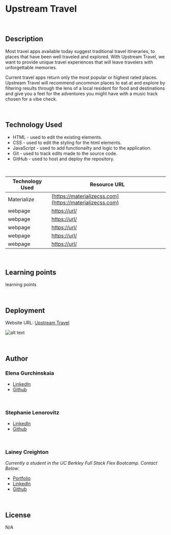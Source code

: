 # Upstream Travel

<br>

## Description

Most travel apps available today suggest traditional travel itineraries, to places that have been well traveled and explored. With Upstream Travel, we want to provide unique travel experiences that will leave travelers with unforgettable memories.

Current travel apps return only the most popular or highest rated places. Upstream Travel will recommend uncommon places to eat at and explore by filtering results through the lens of a local resident for food and destinations and give you a feel for the adventures you might have with a music track chosen for a vibe check.

<br>

## Technology Used

- HTML - used to edit the existing elements.
- CSS - used to edit the styling for the html elements.
- JavaScript - used to add functionailty and logic to the application.
- Git - used to track edits made to the source code.
- GitHub - used to host and deploy the repository.

<br>

| Technology Used         | Resource URL           | 
| ------------- |-------------| 
| Materialize   | [https://materializecss.com](https://materializecss.com) | 
| webpage   | [https://url/](https://url/) |    
| webpage   | [https://url/](https://url/) |    
| webpage   | [https://url/](https://url/) | 
| webpage   | [https://url/](https://url/) | 
| webpage   | [https://url/](https://url/) | 

<br>

## Learning points

learning points

<br>

## Deployment

Website URL: [Upstream Travel](https://elenagurchinskaia.github.io/upstream-travel)

![alt text](./assets/images/)

<br>

## Author

### Elena Gurchinskaia

- [LinkedIn](https://www.linkedin.com/in/elena-gurchinskaia-4969ab104/)
- [Github](https://github.com/elenagurchinskaia/)

<br>

### Stephanie Lenorovitz

- [LinkedIn](https://www.linkedin.com/in/goodux/)
- [Github](https://github.com/GypsyBoho)

<br>

### Lainey Creighton

*Currently a student in the UC Berkley Full Stack Flex Bootcamp. Contact Below:* 

* [Portfolio](https://laineycreighton.github.io/portfolio/)
* [LinkedIn](https://www.linkedin.com/in/lainey-creighton/)
* [Github](https://github.com/laineycreighton)

<br>

## License

N/A
